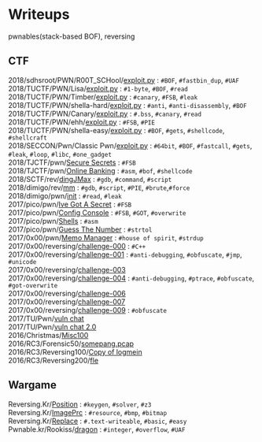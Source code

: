 # Writeups
pwnables(stack-based BOF), reversing
## CTF
2018/sdhsroot/PWN/R00T_SCHool/[exploit.py](./CTF/2018/sdhsroot/PWN/R00T_SCHool/exploit.py) : `#BOF`, `#fastbin_dup`, `#UAF`
2018/TUCTF/PWN/Lisa/[exploit.py](./CTF/2018/TUCTF/PWN/Lisa/exploit.py) : `#1-byte`, `#BOF`, `#read`  
2018/TUCTF/PWN/Timber/[exploit.py](./CTF/2018/TUCTF/PWN/Timber/exploit.py) : `#canary`, `#FSB`, `#leak`  
2018/TUCTF/PWN/shella-hard/[exploit.py](./CTF/2018/TUCTF/PWN/shella-hard/exploit.py) : `#anti`, `#anti-disassembly`, `#BOF`  
2018/TUCTF/PWN/Canary/[exploit.py](./CTF/2018/TUCTF/PWN/Canary/exploit.py) : `#.bss`, `#canary`, `#read`  
2018/TUCTF/PWN/ehh/[exploit.py](./CTF/2018/TUCTF/PWN/ehh/exploit.py) : `#FSB`, `#PIE`  
2018/TUCTF/PWN/shella-easy/[exploit.py](./CTF/2018/TUCTF/PWN/shella-easy/exploit.py) : `#BOF`, `#gets`, `#shellcode`, `#shellcraft`  
2018/SECCON/Pwn/Classic Pwn/[exploit.py](./CTF/2018/SECCON/Pwn/Classic%20Pwn/exploit.py) : `#64bit`, `#BOF`, `#fastcall`, `#gets`, `#leak`, `#loop`, `#libc`, `#one_gadget`  
2018/TJCTF/pwn/[Secure Secrets](./CTF/2018/TJCTF/pwn/Secure%20Secrets) : `#FSB`  
2018/TJCTF/pwn/[Online Banking](./CTF/2018/TJCTF/pwn/Online%20Banking) : `#asm`, `#bof`, `#shellcode`  
2018/SCTF/rev/[dingJMax](./CTF/2018/SCTF/rev/dingJMax) : `#gdb`, `#command`, `#script`  
2018/dimigo/rev/[mm](./CTF/2018/dimigo/rev/mm) : `#gdb`, `#script`, `#PIE`, `#brute`,`#force`  
2018/dimigo/pwn/[init](./CTF/2018/dimigo/pwn/init) : `#read`, `#leak`  
2017/pico/pwn/[Ive Got A Secret](./CTF/2017/pico/pwn/Ive%20Got%20A%20Secret) : `#FSB`  
2017/pico/pwn/[Config Console](./CTF/2017/pico/pwn/Config%20Console) : `#FSB`, `#GOT`, `#overwrite`  
2017/pico/pwn/[Shells](./CTF/2017/pico/pwn/Shells) : `#asm`  
2017/pico/pwn/[Guess The Number](./CTF/2017/pico/pwn/Guess%20The%20Number) : `#strtol`  
2017/0x00/pwn/[Memo Manager](./CTF/2017/0x00/pwn/memo) : `#house of spirit`, `#strdup`  
2017/0x00/reversing/[challenge-000](./CTF/2017/0x00/reversing/challenge-000) : `#C++`  
2017/0x00/reversing/[challenge-001](./CTF/2017/0x00/reversing/challenge-001) : `#anti-debugging`, `#obfuscate`, `#jmp`, `#unicode`  
2017/0x00/reversing/[challenge-003](./CTF/2017/0x00/reversing/challenge-003)  
2017/0x00/reversing/[challenge-004](./CTF/2017/0x00/reversing/challenge-004) : `#anti-debugging`, `#ptrace`, `#obfuscate`, `#got-overwrite`  
2017/0x00/reversing/[challenge-006](./CTF/2017/0x00/reversing/challenge-006)  
2017/0x00/reversing/[challenge-007](./CTF/2017/0x00/reversing/challenge-007)  
2017/0x00/reversing/[challenge-009](./CTF/2017/0x00/reversing/challenge-009) : `#obfuscate`  
2017/TU/Pwn/[vuln chat](./CTF/2017/TU/Pwn/vuln%20chat)  
2017/TU/Pwn/[vuln chat 2.0](./CTF/2017/TU/Pwn/vuln%20chat%202.0)  
2016/Christmas/[Misc100](./CTF/2016/Christmas/Misc100)  
2016/RC3/Forensic50/[somepang.pcap](https://github.com/j3rrry/Writeups/raw/master/CTF/2016/RC3/Forensic50/somepang.pcap)<br />
2016/RC3/Reversing100/[Copy of logmein](https://github.com/j3rrry/Writeups/raw/master/CTF/2016/RC3/Reversing100/Copy%20of%20logmein)<br />
2016/RC3/Reversing200/[fle](https://github.com/j3rrry/Writeups/raw/master/CTF/2016/RC3/Reversing200/fle)  
## Wargame
Reversing.Kr/[Position](./Wargame/Reversing.Kr/Position) : `#keygen`, `#solver`, `#z3`  
Reversing.Kr/[ImagePrc](./Wargame/Reversing.Kr/ImagePrc) : `#resource`, `#bmp`, `#bitmap`  
Reversing.Kr/[Replace](./Wargame/Reversing.Kr/Replace) : `#.text-writeable`, `#basic`, `#easy`  
Pwnable.kr/Rookiss/[dragon](./Writeups/Wargame/Pwnable.kr/Rookiss/dragon) : `#integer`, `#overflow`, `#UAF`
